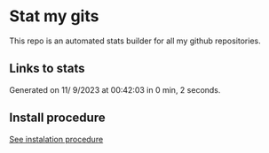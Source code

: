 # Stat my gits

This repo is an automated stats builder for all my github repositories.

## Links to stats


Generated on 11/ 9/2023 at 00:42:03 in 0 min, 2 seconds.

## Install procedure

[See instalation procedure](./src/install.md)
